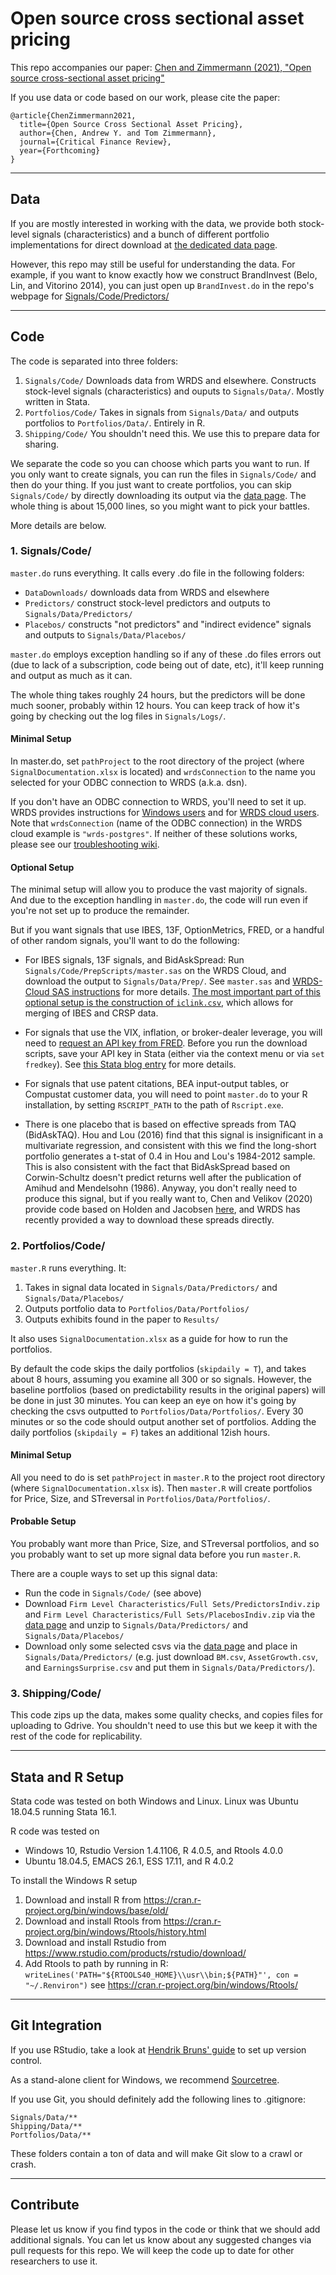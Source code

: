 # Open source cross sectional asset pricing

This repo accompanies our paper:
[Chen and Zimmermann (2021), "Open source cross-sectional asset pricing"](https://papers.ssrn.com/sol3/papers.cfm?abstract_id=3604626)

If you use data or code based on our work, please cite the paper: 

~~~
@article{ChenZimmermann2021,
  title={Open Source Cross Sectional Asset Pricing},
  author={Chen, Andrew Y. and Tom Zimmermann},
  journal={Critical Finance Review},
  year={Forthcoming}
}
~~~


----

## Data

If you are mostly interested in working with the data, we provide both stock-level signals (characteristics) and a bunch of different portfolio implementations for direct download at [the dedicated data page](https://www.openassetpricing.com).  

However, this repo may still be useful for understanding the data.  For example, if you want to know exactly how we construct BrandInvest (Belo, Lin, and Vitorino 2014), you can just open up `BrandInvest.do` in the repo's webpage for [Signals/Code/Predictors/](https://github.com/OpenSourceAP/CrossSection/tree/master/Signals/Code/Predictors)

----

## Code 

The code is separated into three folders:

1. `Signals/Code/` Downloads data from WRDS and elsewhere.  Constructs stock-level signals (characteristics) and ouputs to `Signals/Data/`.  Mostly written in Stata.
2. `Portfolios/Code/` Takes in signals from `Signals/Data/` and outputs portfolios to `Portfolios/Data/`.  Entirely in R.
3. `Shipping/Code/` You shouldn't need this.  We use this to prepare data for sharing.

We separate the code so you can choose which parts you want to run.  If you only want to create signals, you can run the files in `Signals/Code/` and then do your thing.  If you just want to create portfolios, you can skip `Signals/Code/` by directly downloading its output via the [data page](https://sites.google.com/site/chenandrewy/open-source-ap).  The whole thing is about 15,000 lines, so you might want to pick your battles.

More details are below.

### 1. Signals/Code/

`master.do` runs everything.  It calls every .do file in the following folders:

* `DataDownloads/` downloads data from WRDS and elsewhere
* `Predictors/` construct stock-level predictors and outputs to `Signals/Data/Predictors/`
* `Placebos/` constructs "not predictors" and "indirect evidence" signals and outputs to `Signals/Data/Placebos/` 

`master.do` employs exception handling so if any of these .do files errors out (due to lack of a subscription, code being out of date, etc), it'll keep running and output as much as it can.

The whole thing takes roughly 24 hours, but the predictors will be done much sooner, probably within 12 hours.  You can keep track of how it's going by checking out the log files in `Signals/Logs/`.

#### Minimal Setup

In master.do, set `pathProject` to the root directory of the project (where `SignalDocumentation.xlsx` is located) and `wrdsConnection` to the name you selected for your ODBC connection to WRDS (a.k.a. dsn).

If you don't have an ODBC connection to WRDS, you'll need to set it up.  WRDS provides instructions for [Windows users](https://wrds-www.wharton.upenn.edu/pages/support/programming-wrds/programming-stata/stata-from-your-computer/) and for [WRDS cloud users](https://wrds-www.wharton.upenn.edu/pages/support/programming-wrds/programming-stata/stata-wrds-cloud/).  Note that `wrdsConnection` (name of the ODBC connection) in the WRDS cloud example is `"wrds-postgres"`.  If neither of these solutions works, please see our [troubleshooting wiki](https://github.com/OpenSourceAP/CrossSection/wiki/Troubleshooting).


#### Optional Setup

The minimal setup will allow you to produce the vast majority of signals.  And due to the exception handling in `master.do`, the code will run even if you're not set up to produce the remainder.

But if you want signals that use IBES, 13F, OptionMetrics, FRED, or a handful of other random signals, you'll want to do the following:

* For IBES signals, 13F signals, and BidAskSpread: Run `Signals/Code/PrepScripts/master.sas` on the WRDS Cloud, and download the output to `Signals/Data/Prep/`.  See `master.sas` and [WRDS-Cloud SAS instructions](https://wrds-www.wharton.upenn.edu/pages/support/programming-wrds/programming-sas/) for more details.   <ins>The most important part of this optional setup is the construction of `iclink.csv`</ins>, which allows for merging of IBES and CRSP data.

* For signals that use the VIX, inflation, or broker-dealer leverage, you will need to [request an API key from FRED](https://research.stlouisfed.org/docs/api/api_key.html). Before you run the download scripts, save your API key in Stata (either via the context menu or via `set fredkey`).  See [this Stata blog entry](
https://blog.stata.com/2017/08/08/importing-data-with-import-fred/) for more details.

* For signals that use patent citations, BEA input-output tables, or Compustat customer data, you will need to point `master.do` to your R installation, by setting `RSCRIPT_PATH` to the path of `Rscript.exe`.  

* There is one placebo that is based on effective spreads from TAQ (BidAskTAQ).  Hou and Lou (2016) find that this signal is insignificant in a multivariate regression, and consistent with this we find the long-short portfolio generates a t-stat of 0.4 in Hou and Lou's 1984-2012 sample.  This is also consistent with the fact that BidAskSpread based on Corwin-Schultz doesn't predict returns well after the publication of Amihud and Mendelsohn (1986).  Anyway, you don't really need to produce this signal, but if you really want to, Chen and Velikov (2020) provide code based on Holden and Jacobsen [here](https://sites.google.com/site/chenandrewy/code), and WRDS has recently provided a way to download these spreads directly.


### 2. Portfolios/Code/

`master.R` runs everything. It:

1. Takes in signal data located in `Signals/Data/Predictors/` and `Signals/Data/Placebos/`
2. Outputs portfolio data to `Portfolios/Data/Portfolios/`
3. Outputs exhibits found in the paper to `Results/`

It also uses `SignalDocumentation.xlsx` as a guide for how to run the portfolios.

By default the code skips the daily portfolios (`skipdaily = T`), and takes about 8 hours, assuming you examine all 300 or so signals.  However, the baseline portfolios (based on predictability results in the original papers) will be done in just 30 minutes. You can keep an eye on how it's going by checking the csvs outputted to `Portfolios/Data/Portfolios/`.  Every 30 minutes or so the code should output another set of portfolios.  Adding the daily portfolios (`skipdaily = F`) takes an additional 12ish hours.

#### Minimal Setup

All you need to do is set `pathProject` in `master.R` to the project root directory (where `SignalDocumentation.xlsx` is).  Then `master.R` will create portfolios for Price, Size, and STreversal in `Portfolios/Data/Portfolios/`.

#### Probable Setup

You probably want more than Price, Size, and STreversal portfolios, and so you probably want to set up more signal data before you run `master.R`.  

There are a couple ways to set up this signal data:

* Run the code in `Signals/Code/` (see above)
* Download `Firm Level Characteristics/Full Sets/PredictorsIndiv.zip` and `Firm Level Characteristics/Full Sets/PlacebosIndiv.zip` via the [data page](https://sites.google.com/site/chenandrewy/open-source-ap) and unzip to `Signals/Data/Predictors/` and `Signals/Data/Placebos/`
* Download only some selected csvs via the [data page](https://sites.google.com/site/chenandrewy/open-source-ap) and place in `Signals/Data/Predictors/` (e.g. just download `BM.csv`, `AssetGrowth.csv`, and `EarningsSurprise.csv` and put them in `Signals/Data/Predictors/`).


### 3. Shipping/Code/

This code zips up the data, makes some quality checks, and copies files for uploading to Gdrive.  You shouldn't need to use this but we keep it with the rest of the code for replicability.

----

## Stata and R Setup

Stata code was tested on both Windows and Linux.  Linux was Ubuntu 18.04.5 running Stata 16.1.

R code was tested on 

* Windows 10, Rstudio Version 1.4.1106, R 4.0.5, and Rtools 4.0.0
* Ubuntu 18.04.5, EMACS 26.1, ESS 17.11, and R 4.0.2

To install the Windows R setup

1. Download and install R from https://cran.r-project.org/bin/windows/base/old/
2. Download and install Rtools from https://cran.r-project.org/bin/windows/Rtools/history.html
3. Download and install Rstudio from https://www.rstudio.com/products/rstudio/download/
4. Add Rtools to path by running in R: `writeLines('PATH="${RTOOLS40_HOME}\\usr\\bin;${PATH}"', con = "~/.Renviron")` 
	see	https://cran.r-project.org/bin/windows/Rtools/


----

## Git Integration
If you use RStudio, take a look at [Hendrik Bruns' guide](https://www.hendrikbruns.tk/post/using-rstudio-and-git-version-control/) to set up version control.

As a stand-alone client for Windows, we recommend [Sourcetree](https://www.sourcetreeapp.com/).

If you use Git, you should definitely add the following lines to .gitignore:

```
Signals/Data/**
Shipping/Data/**
Portfolios/Data/**
```

These folders contain a ton of data and will make Git slow to a crawl or crash.



----

## Contribute

Please let us know if you find typos in the code or think that we should add additional signals. You can let us know about any suggested changes via pull requests for this repo. We will keep the code up to date for other researchers to use it.



